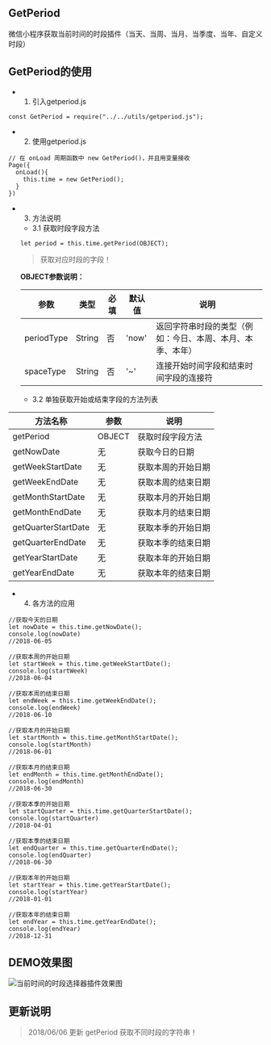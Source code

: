 ## GetPeriod
微信小程序获取当前时间的时段插件（当天、当周、当月、当季度、当年、自定义时段）
## GetPeriod的使用

* 1. 引入getperiod.js
```
const GetPeriod = require("../../utils/getperiod.js");
```
* 2. 使用getperiod.js
```
// 在 onLoad 周期函数中 new GetPeriod()，并且用变量接收
Page({
  onLoad(){
    this.time = new GetPeriod();
  }
})
```

* 3. 方法说明

  * 3.1 获取时段字段方法
  ```
  let period = this.time.getPeriod(OBJECT);
  ```
  > 获取对应时段的字段！

  **OBJECT参数说明：**

  | 参数 | 类型 | 必填 | 默认值 | 说明 |
  |----|-----|-----|-----|-----|
  | periodType | String | 否 |  'now' | 返回字符串时段的类型（例如：今日、本周、本月、本季、本年） |
  | spaceType | String | 否 |  '~' | 连接开始时间字段和结束时间字段的连接符 |

  * 3.2 单独获取开始或结束字段的方法列表

| 方法名称 | 参数 | 说明 |
|----|-----|-----|
| getPeriod | OBJECT | 获取时段字段方法 |
| getNowDate | 无 | 获取今日的日期 |
| getWeekStartDate | 无 | 获取本周的开始日期 |
| getWeekEndDate | 无 | 获取本周的结束日期 |
| getMonthStartDate | 无 | 获取本月的开始日期 |
| getMonthEndDate | 无 | 获取本月的结束日期 |
| getQuarterStartDate | 无 | 获取本季的开始日期 |
| getQuarterEndDate | 无 | 获取本季的结束日期 |
| getYearStartDate | 无 | 获取本年的开始日期 |
| getYearEndDate | 无 | 获取本年的结束日期 |


* 4. 各方法的应用
```
//获取今天的日期
let nowDate = this.time.getNowDate();
console.log(nowDate)
//2018-06-05

//获取本周的开始日期
let startWeek = this.time.getWeekStartDate();
console.log(startWeek)
//2018-06-04

//获取本周的结束日期
let endWeek = this.time.getWeekEndDate();
console.log(endWeek)
//2018-06-10

//获取本月的开始日期
let startMonth = this.time.getMonthStartDate();
console.log(startMonth)
//2018-06-01

//获取本月的结束日期
let endMonth = this.time.getMonthEndDate();
console.log(endMonth)
//2018-06-30

//获取本季的开始日期
let startQuarter = this.time.getQuarterStartDate();
console.log(startQuarter)
//2018-04-01

//获取本季的结束日期
let endQuarter = this.time.getQuarterEndDate();
console.log(endQuarter)
//2018-06-30

//获取本年的开始日期
let startYear = this.time.getYearStartDate();
console.log(startYear)
//2018-01-01

//获取本年的结束日期
let endYear = this.time.getYearEndDate();
console.log(endYear)
//2018-12-31
```


## DEMO效果图
![当前时间的时段选择器插件效果图](http://rattenking.gitee.io/stone/images/rgif/period1.gif)

## 更新说明
> 2018/06/06 更新 getPeriod 获取不同时段的字符串！